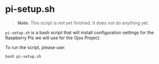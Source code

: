 # pi-setup.sh

> **Note:** This script is not yet finished. It does not do anything yet.

`pi-setup.sh` is a bash script that will install configuration settings for
the Raspberry Pis we will use for the Ojos Project.

To run the script, please use:

```shell
bash pi-setup.sh
```
